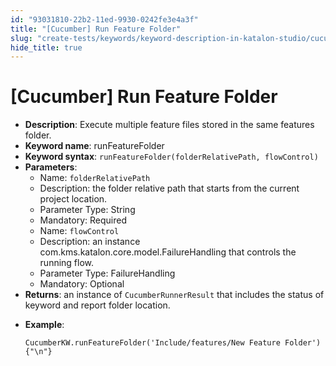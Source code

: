 ```yaml
---
id: "93031810-22b2-11ed-9930-0242fe3e4a3f"
title: "[Cucumber] Run Feature Folder"
slug: "create-tests/keywords/keyword-description-in-katalon-studio/cucumber-keywords/cucumber-run-feature-folder"
hide_title: true
---
```


# <a id="id" class="anchor_top_offset"/><a id="ariaid-title1" class="anchor_top_offset"/>[Cucumber] Run Feature Folder

<ul xmlns="http://www.w3.org/1999/xhtml" className="ul"><li className="li"> <strong className="ph b">Description</strong>: Execute multiple feature files stored in the same features folder.</li><li className="li"> <strong className="ph b">Keyword name</strong>: runFeatureFolder</li><li className="li"> <strong className="ph b">Keyword syntax</strong>: <code className="ph codeph">runFeatureFolder(folderRelativePath, flowControl)</code> </li><li className="li"> <strong className="ph b">Parameters</strong>: <ul className="ul"><li className="li">Name: <code className="ph codeph">folderRelativePath</code> </li><li className="li">Description: the folder relative path that starts from the current project location.</li><li className="li">Parameter Type: String</li><li className="li">Mandatory: Required</li><li className="li">Name: <code className="ph codeph">flowControl</code> </li><li className="li">Description: an instance com.kms.katalon.core.model.FailureHandling that controls the running flow.</li><li className="li">Parameter Type: FailureHandling</li><li className="li">Mandatory: Optional</li></ul> </li><li className="li"> <strong className="ph b">Returns</strong>: an instance of <code className="ph codeph">CucumberRunnerResult</code> that includes the status of keyword and report folder location.</li><li className="li"><p className="p"> <strong className="ph b">Example</strong>:</p><pre className="pre codeblock"><code>CucumberKW.runFeatureFolder('Include/features/New Feature Folder'){"\n"}</code></pre></li></ul> 
